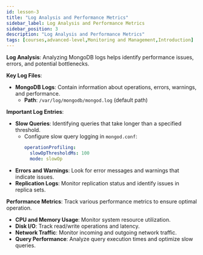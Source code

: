 ```yaml
---
id: lesson-3
title: "Log Analysis and Performance Metrics"
sidebar_label: Log Analysis and Performance Metrics
sidebar_position: 3
description: "Log Analysis and Performance Metrics"
tags: [courses,advanced-level,Monitoring and Management,Introduction]
--- 
```



**Log Analysis**: Analyzing MongoDB logs helps identify performance issues, errors, and potential bottlenecks.

**Key Log Files**:
- **MongoDB Logs**: Contain information about operations, errors, warnings, and performance.
  - **Path**: `/var/log/mongodb/mongod.log` (default path)

**Important Log Entries**:
- **Slow Queries**: Identifying queries that take longer than a specified threshold.
  - Configure slow query logging in `mongod.conf`:
    ```yaml
    operationProfiling:
      slowOpThresholdMs: 100
      mode: slowOp
    ```
- **Errors and Warnings**: Look for error messages and warnings that indicate issues.
- **Replication Logs**: Monitor replication status and identify issues in replica sets.

**Performance Metrics**: Track various performance metrics to ensure optimal operation.
- **CPU and Memory Usage**: Monitor system resource utilization.
- **Disk I/O**: Track read/write operations and latency.
- **Network Traffic**: Monitor incoming and outgoing network traffic.
- **Query Performance**: Analyze query execution times and optimize slow queries.